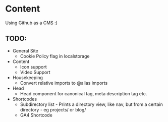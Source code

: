 # Content

Using Github as a CMS :)

## TODO:
* General Site
    * Cookie Policy flag in localstorage
* Content
    * Icon support
    * Video Support
* Housekeeping
    * Convert relative imports to @alias imports
* Head
    * Head component for canonical tag, meta description tag etc.
* Shortcodes
    *  Subdirectory list - Prints a directory view, like nav, but from a certain directory - eg projects/ or blog/
    *  GA4 Shortcode
